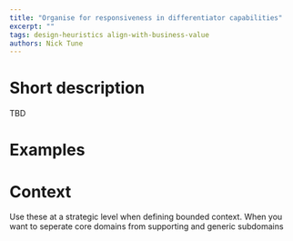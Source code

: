 ```yaml
---
title: "Organise for responsiveness in differentiator capabilities"
excerpt: ""
tags: design-heuristics align-with-business-value
authors: Nick Tune
---
```


# Short description

TBD

# Examples

# Context

Use these at a strategic level when defining bounded context. When you want to seperate core domains from supporting and generic subdomains
